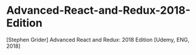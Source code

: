 # Advanced-React-and-Redux-2018-Edition
[Stephen Grider]  Advanced React and Redux: 2018 Edition [Udemy, ENG, 2018]
